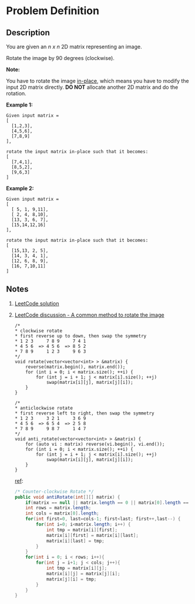 # Problem Definition

## Description

You are given an *n x n* 2D matrix representing an image.

Rotate the image by 90 degrees (clockwise).

**Note:**

You have to rotate the image [in-place](https://en.wikipedia.org/wiki/In-place_algorithm), which means you have to modify the input 2D matrix directly. **DO NOT** allocate another 2D matrix and do the rotation.

**Example 1:**

```plaintext
Given input matrix =
[
  [1,2,3],
  [4,5,6],
  [7,8,9]
],

rotate the input matrix in-place such that it becomes:
[
  [7,4,1],
  [8,5,2],
  [9,6,3]
]
```

**Example 2:**

```plaintext
Given input matrix =
[
  [ 5, 1, 9,11],
  [ 2, 4, 8,10],
  [13, 3, 6, 7],
  [15,14,12,16]
],

rotate the input matrix in-place such that it becomes:
[
  [15,13, 2, 5],
  [14, 3, 4, 1],
  [12, 6, 8, 9],
  [16, 7,10,11]
]
```

## Notes

1. [LeetCode solution](https://leetcode.com/problems/rotate-image/solution/)
1. [LeetCode discussion - A common method to rotate the image](https://leetcode.com/problems/rotate-image/discuss/18872/A-common-method-to-rotate-the-image)

    ```plaintext
    /*
    * clockwise rotate
    * first reverse up to down, then swap the symmetry
    * 1 2 3     7 8 9     7 4 1
    * 4 5 6  => 4 5 6  => 8 5 2
    * 7 8 9     1 2 3     9 6 3
    */
    void rotate(vector<vector<int> > &matrix) {
        reverse(matrix.begin(), matrix.end());
        for (int i = 0; i < matrix.size(); ++i) {
            for (int j = i + 1; j < matrix[i].size(); ++j)
                swap(matrix[i][j], matrix[j][i]);
        }
    }

    /*
    * anticlockwise rotate
    * first reverse left to right, then swap the symmetry
    * 1 2 3     3 2 1     3 6 9
    * 4 5 6  => 6 5 4  => 2 5 8
    * 7 8 9     9 8 7     1 4 7
    */
    void anti_rotate(vector<vector<int> > &matrix) {
        for (auto vi : matrix) reverse(vi.begin(), vi.end());
        for (int i = 0; i < matrix.size(); ++i) {
            for (int j = i + 1; j < matrix[i].size(); ++j)
                swap(matrix[i][j], matrix[j][i]);
        }
    }
    ```

    [ref](https://leetcode.com/problems/rotate-image/discuss/18872/A-common-method-to-rotate-the-image/139220):
    ```java
    /* Counter-clockwise Rotate */
    public void antiRotate(int[][] matrix) {
        if(matrix == null || matrix.length == 0 || matrix[0].length == 0) return;
        int rows = matrix.length;
        int cols = matrix[0].length;
        for(int first=0, last=cols-1; first<last; first++,last--) {
            for(int i=0; i<matrix.length; i++) {
                int tmp = matrix[i][first];
                matrix[i][first] = matrix[i][last];
                matrix[i][last] = tmp;
            }
        }
        for(int i = 0; i < rows; i++){
            for(int j = i+1; j < cols; j++){
                int tmp = matrix[i][j];
                matrix[i][j] = matrix[j][i];
                matrix[j][i] = tmp;
            }
        }
    }
    ```